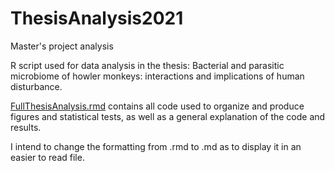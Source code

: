 # ThesisAnalysis2021
Master's project analysis 

R script used for data analysis in the thesis: Bacterial and parasitic microbiome of howler monkeys: interactions and implications of human disturbance.

[FullThesisAnalysis.rmd](https://github.com/cemacfar/ThesisAnalysis2021/blob/main/FullThesisAnalysis.Rmd) contains all code used to organize and produce figures and statistical tests, as well as a general explanation of the code and results.

I intend to change the formatting from .rmd to .md as to display it in an easier to read file.
